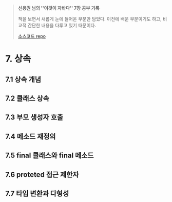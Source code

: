 > **신용권 님의 ''이것이 자바다'' 7장 공부 기록**
>
> 책을 보면서 새롭게 눈에 들어온 부분만 담았다. 이전에 배운 부분이기도 하고, 비교적 간단한 내용을 다루고 있기 때문이다.
>
> [소스코드 repo](https://github.com/tilsong/TIL/tree/main/thisisjava/thisisjava_mySource)



# 7. 상속



## 7.1 상속 개념



## 7.2 클래스 상속



## 7.3 부모 생성자 호출



## 7.4 메소드 재정의



## 7.5 final 클래스와 final 메소드



## 7.6 proteted 접근 제한자



## 7.7 타입 변환과 다형성

